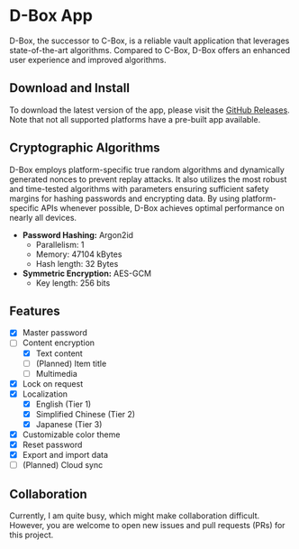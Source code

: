 # D-Box App

D-Box, the successor to C-Box, is a reliable vault application that leverages state-of-the-art algorithms.
Compared to C-Box, D-Box offers an enhanced user experience and improved algorithms.

## Download and Install

To download the latest version of the app, please visit the [GitHub Releases](https://github.com/rewired-gh/d-box-app/releases).
Note that not all supported platforms have a pre-built app available.

## Cryptographic Algorithms

D-Box employs platform-specific true random algorithms and dynamically generated nonces to prevent replay attacks.
It also utilizes the most robust and time-tested algorithms with parameters ensuring sufficient safety margins for hashing passwords and encrypting data.
By using platform-specific APIs whenever possible, D-Box achieves optimal performance on nearly all devices.

- **Password Hashing:** Argon2id
  - Parallelism: 1
  - Memory: 47104 kBytes
  - Hash length: 32 Bytes
- **Symmetric Encryption:** AES-GCM
  - Key length: 256 bits

## Features

- [x] Master password
- [ ] Content encryption
  - [x] Text content
  - [ ] (Planned) Item title
  - [ ] Multimedia
- [x] Lock on request
- [x] Localization
  - [x] English (Tier 1)
  - [x] Simplified Chinese (Tier 2)
  - [x] Japanese (Tier 3)
- [x] Customizable color theme
- [x] Reset password
- [x] Export and import data
- [ ] (Planned) Cloud sync

## Collaboration

Currently, I am quite busy, which might make collaboration difficult.
However, you are welcome to open new issues and pull requests (PRs) for this project.

